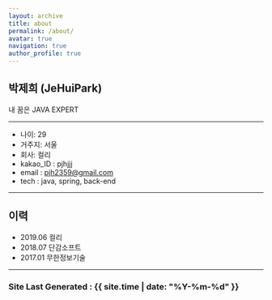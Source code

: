 ```yaml
---
layout: archive
title: about
permalink: /about/
avatar: true
navigation: true
author_profile: true
---
```


## 박제희 (JeHuiPark)

내 꿈은 JAVA EXPERT

---


>
  - 나이: 29  
  - 거주지: 서울
  - 회사: 컬리
  - kakao_ID : pjhjjj
  - email : pjh2359@gmail.com
  - tech : java, spring, back-end

---

## 이력
>
  - 2019.06 컬리
  - 2018.07 단감소프트
  - 2017.01 무한정보기술

---

### Site Last Generated : {{ site.time | date: "%Y-%m-%d"  }}
